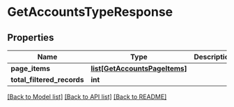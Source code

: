 # GetAccountsTypeResponse

## Properties
Name | Type | Description | Notes
------------ | ------------- | ------------- | -------------
**page_items** | [**list[GetAccountsPageItems]**](GetAccountsPageItems.md) |  | [optional] 
**total_filtered_records** | **int** |  | [optional] 

[[Back to Model list]](../README.md#documentation-for-models) [[Back to API list]](../README.md#documentation-for-api-endpoints) [[Back to README]](../README.md)

